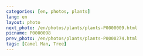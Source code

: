 ```yaml
---
categories: [en, photos, plants]
lang: en
layout: photo
next_photo: /en/photos/plants/plants-P0000009.html
picname: P0000098
prev_photo: /en/photos/plants/plants-P0000274.html
tags: [Camel Man, Tree]
---
```

